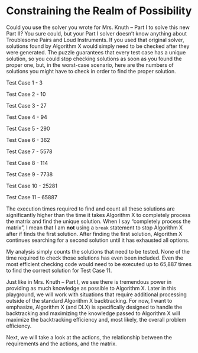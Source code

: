 # Constraining the Realm of Possibility

Could you use the solver you wrote for Mrs. Knuth – Part I to solve this new Part II? You sure could, but your Part I solver doesn’t know anything about Troublesome Pairs and Loud Instruments. If you used that original solver, solutions found by Algorithm X would simply need to be checked after they were generated. The puzzle guarantees that every test case has a unique solution, so you could stop checking solutions as soon as you found the proper one, but, in the worst-case scenario, here are the numbers of solutions you might have to check in order to find the proper solution.

Test Case 1 - 3

Test Case 2 - 10

Test Case 3 - 27

Test Case 4 - 94

Test Case 5 - 290

Test Case 6 - 362

Test Case 7 - 5578

Test Case 8 - 114

Test Case 9 - 7738

Test Case 10 - 25281

Test Case 11 – 65887

The execution times required to find and count all these solutions are significantly higher than the time it takes Algorithm X to completely process the matrix and find the unique solution. When I say “completely process the matrix”, I mean that I am __not__ using a `break` statement to stop Algorithm X after if finds the first solution. After finding the first solution, Algorithm X continues searching for a second solution until it has exhausted all options.

My analysis simply counts the solutions that need to be tested. None of the time required to check those solutions has even been included. Even the most efficient checking code would need to be executed up to 65,887 times to find the correct solution for Test Case 11.

Just like in Mrs. Knuth – Part I, we see there is tremendous power in providing as much knowledge as possible to Algorithm X. Later in this playground, we will work with situations that require additional processing outside of the standard Algorithm X backtracking. For now, I want to emphasize, Algorithm X (and DLX) is specifically designed to handle the backtracking and maximizing the knowledge passed to Algorithm X will maximize the backtracking efficiency and, most likely, the overall problem efficiency.

Next, we will take a look at the actions, the relationship between the requirements and the actions, and the matrix.

